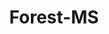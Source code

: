 ---
title: Forest-MS
slug: forest-ms
f_state:
- cms/state/mississippi.md
f_locations:
- cms/payday-loan/4g-cash-express-llc-124.md
- cms/payday-loan/advance-america-1949.md
- cms/payday-loan/cash-money-7922.md
- cms/payday-loan/cash-services-of-forest-8382.md
- cms/payday-loan/cash-services-of-forest-8383.md
- cms/payday-loan/kayes-brenda-check-cashing-19977.md
- cms/payday-loan/money-now-forest-21653.md
- cms/payday-loan/money-now-forest-21654.md
- cms/payday-loan/quick-cash-for-checks-inc-24991.md
- cms/payday-loan/quick-cash-for-checks-inc-24992.md
- cms/payday-loan/rogers-rapid-cash-26073.md
- cms/payday-loan/rogers-rapid-cash-26074.md
- cms/payday-loan/sebastopol-check-advance-26248.md
- cms/payday-loan/t-m-check-cashing-plus-27078.md
- cms/payday-loan/t-m-check-cashing-plus-27079.md
updated-on: '2024-05-30T13:41:28.615Z'
created-on: '2024-05-30T13:41:28.615Z'
published-on: '2024-05-30T13:54:32.469Z'
f_city: Forest
layout: '[city].html'
tags: city
---